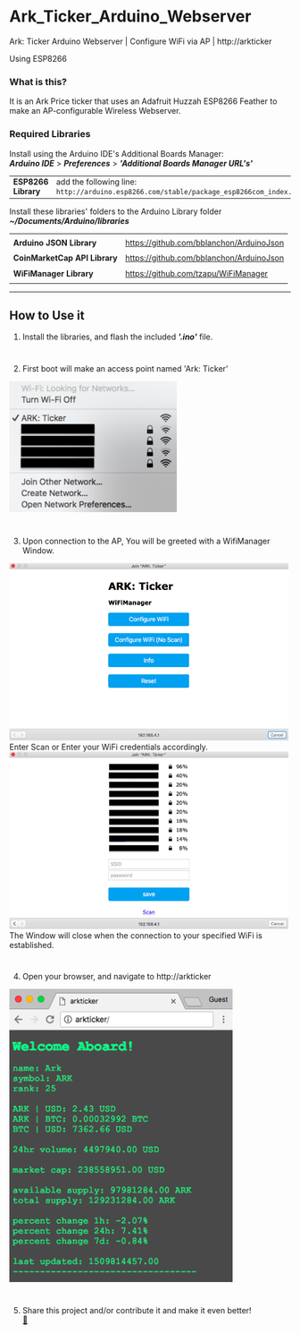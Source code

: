 # Ark_Ticker_Arduino_Webserver

Ark: Ticker Arduino Webserver | Configure WiFi via AP |  http://arkticker

Using ESP8266

### What is this?

It is an Ark Price ticker that uses an Adafruit Huzzah ESP8266 Feather to make an AP-configurable Wireless Webserver.


### Required Libraries


Install using the Arduino IDE's Additional Boards Manager:  
*****Arduino IDE***** > ***Preferences*** > ***'Additional Boards Manager URL's'***

| | |
|:--- |:--- |
| **ESP8266 Library** | add the following line:<br>`http://arduino.esp8266.com/stable/package_esp8266com_index.json` |


Install these libraries' folders to the Arduino Library folder    
***~/Documents/Arduino/libraries***  

| | |
|:--- |:--- |
| | |
| **Arduino JSON Library** | https://github.com/bblanchon/ArduinoJson |
| | |
| **CoinMarketCap API Library** | https://github.com/bblanchon/ArduinoJson |
| | |
| **WiFiManager Library** | https://github.com/tzapu/WiFiManager |
| | |

-----

## How to Use it

1. Install the libraries, and flash the included ***'.ino'*** file.

#

2. First boot will make an access point named 'Ark: Ticker'
<img src="https://github.com/sleepdefic1t/Ark_Ticker_Arduino_Webserver/blob/master/img/ap.png" width="300">  

#

3. Upon connection to the AP, You will be greeted with a WifiManager Window.  
<img src="https://github.com/sleepdefic1t/Ark_Ticker_Arduino_Webserver/blob/master/img/manager1.png" width="500">  
  Enter Scan or Enter your WiFi credentials accordingly.  
<img src="https://github.com/sleepdefic1t/Ark_Ticker_Arduino_Webserver/blob/master/img/manager2.png" width="500">  
  The Window will close when the connection to your specified WiFi is established.   

#

4. Open your browser, and navigate to http://arkticker  
<img src="https://github.com/sleepdefic1t/Ark_Ticker_Arduino_Webserver/blob/master/img/webserver.png" width="400">  

#

5. Share this project and/or contribute it and make it even better!  
[🍴](https://github.com/sleepdefic1t/Ark_Ticker_Arduino_Webserver/#fork-destination-box)

#


